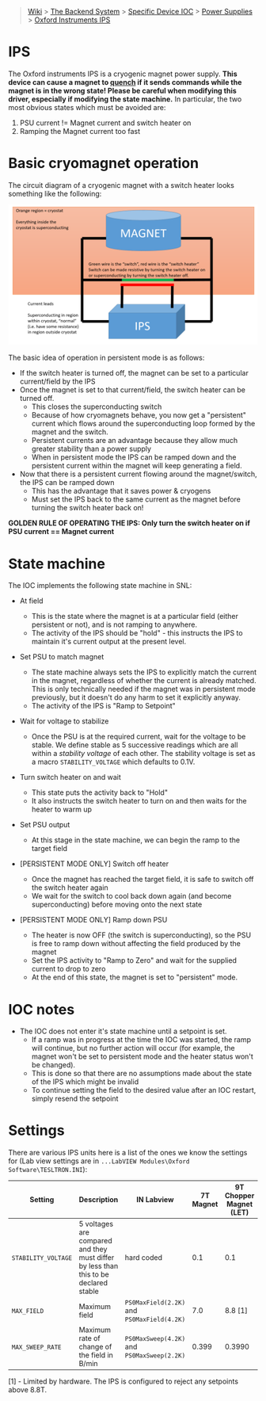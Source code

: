 > [Wiki](Home) > [The Backend System](The-Backend-System) > [Specific Device IOC](Specific-Device-IOC) > [Power Supplies](Power-Supplies) > [Oxford Instruments IPS](OxfordInstrumentsIPS)

# IPS

The Oxford instruments IPS is a cryogenic magnet power supply. **This device can cause a magnet to [quench](https://en.wikipedia.org/wiki/Superconducting_magnet#Magnet_quench) if it sends commands while the magnet is in the wrong state! Please be careful when modifying this driver, especially if modifying the state machine.** In particular, the two most obvious states which must be avoided are:
1. PSU current != Magnet current and switch heater on
1. Ramping the Magnet current too fast

# Basic cryomagnet operation

The circuit diagram of a cryogenic magnet with a switch heater looks something like the following:

![Cryomagnet](cryomagnet_circuit_diagram.PNG)

The basic idea of operation in persistent mode is as follows:
- If the switch heater is turned off, the magnet can be set to a particular current/field by the IPS
- Once the magnet is set to that current/field, the switch heater can be turned off.
  * This closes the superconducting switch
  * Because of how cryomagnets behave, you now get a "persistent" current which flows around the superconducting loop formed by the magnet and the switch.
  * Persistent currents are an advantage because they allow much greater stability than a power supply
  * When in persistent mode the IPS can be ramped down and the persistent current within the magnet will keep generating a field.
- Now that there is a persistent current flowing around the magnet/switch, the IPS can be ramped down
  * This has the advantage that it saves power & cryogens
  * Must set the IPS back to the same current as the magnet before turning the switch heater back on!

**GOLDEN RULE OF OPERATING THE IPS: Only turn the switch heater on if PSU current == Magnet current**

# State machine

The IOC implements the following state machine in SNL:

- At field
  * This is the state where the magnet is at a particular field (either persistent or not), and is not ramping to anywhere.
  * The activity of the IPS should be "hold" - this instructs the IPS to maintain it's current output at the present level.

- Set PSU to match magnet
  * The state machine always sets the IPS to explicitly match the current in the magnet, regardless of whether the current is already matched. This is only technically needed if the magnet was in persistent mode previously, but it doesn't do any harm to set it explicitly anyway.
  * The activity of the IPS is "Ramp to Setpoint"

- Wait for voltage to stabilize
  * Once the PSU is at the required current, wait for the voltage to be stable. We define stable as 5 successive readings which are all within a *stability voltage* of each other. The stability voltage is set as a macro `STABILITY_VOLTAGE` which defaults to 0.1V.

- Turn switch heater on and wait
  * This state puts the activity back to "Hold"
  * It also instructs the switch heater to turn on and then waits for the heater to warm up

- Set PSU output
  * At this stage in the state machine, we can begin the ramp to the target field

- [PERSISTENT MODE ONLY] Switch off heater
  * Once the magnet has reached the target field, it is safe to switch off the switch heater again
  * We wait for the switch to cool back down again (and become superconducting) before moving onto the next state

- [PERSISTENT MODE ONLY] Ramp down PSU
  * The heater is now OFF (the switch is superconducting), so the PSU is free to ramp down without affecting the field produced by the magnet
  * Set the IPS activity to "Ramp to Zero" and wait for the supplied current to drop to zero
  * At the end of this state, the magnet is set to "persistent" mode.

# IOC notes

- The IOC does not enter it's state machine until a setpoint is set.
  * If a ramp was in progress at the time the IOC was started, the ramp will continue, but no further action will occur (for example, the magnet won't be set to persistent mode and the heater status won't be changed).
  * This is done so that there are no assumptions made about the state of the IPS which might be invalid
  * To continue setting the field to the desired value after an IOC restart, simply resend the setpoint

# Settings

There are various IPS units here is a list of the ones we know the settings for (Lab view settings are in `...LabVIEW Modules\Oxford Software\TESLTRON.INI`):

Setting | Description | IN Labview  | 7T Magnet | 9T Chopper Magnet (LET)
------- | ----------- | ------------ |------------ | ---------------
`STABILITY_VOLTAGE` | 5 voltages are compared and they must differ by less than this to be declared stable | hard coded | 0.1 | 0.1
`MAX_FIELD` | Maximum field | `PS0MaxField(2.2K)` and `PS0MaxField(4.2K)` | 7.0 | 8.8 [1]
`MAX_SWEEP_RATE` | Maximum rate of change of the field in B/min |  `PS0MaxSweep(4.2K)` and `PS0MaxSweep(2.2K)` | 0.399 | 0.3990

[1] - Limited by hardware. The IPS is configured to reject any setpoints above 8.8T.